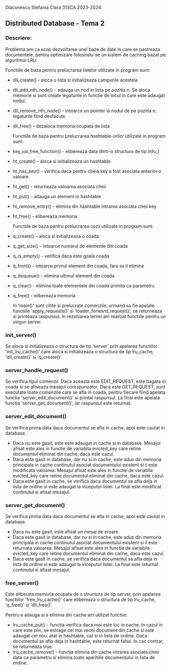 Diaconescu Stefania Clara 313CA 2023-2024

## Distributed Database - Tema 2

### Descriere:

   Problema are ca scop dezvoltarea unei baze de date in care se pastreaza
documentele, pentru optimizare folosindu-se un sistem de caching bazat pe
algoritmul LRU.

   Functiile de baza pentru prelucrarea listelor utilizate in program sunt:
* dll_create() - aloca o lista si initializeaza campurile acesteia
* dll_add_nth_node() - adauga un nod in lista pe pozitia n. Se aloca memorie
si sunt create legaturile in functie de locul in care este adaugat nodul.
* dll_remove_nth_node() - intoarce un pointer la nodul de pe pozitia n,
legaturile fiind desfacute
* dll_free() - dezaloca memoria ocupata de lista

   Functiile de baza pentru prelucrarea hashtable-urilor utilizate in program
sunt:
* key_val_free_function() - elibereaza data dintr-o structura de tip info_t
* ht_create() - aloca si initializeaza un hashtable
* ht_has_key() - verifica daca pentru cheia key a fost asociata anterior o
valoare
* ht_get() - returneaza valoarea asociata cheii
* ht_put() - adauga un element in hashtable
* ht_remove_entry() - elimina din hashtable intrarea asociata cheii key
* ht_free() - elibereaza memoria

   Functiile de baza pentru prelucrarea cozii utilizate in program sunt:
* q_create() - aloca si initializeaza o coada
* q_get_size() - intoarce numarul de elemente din coada
* q_is_empty() - verifica daca este goala coada
* q_front() - intoarce primul element din coada, fara sa il elimine
* q_dequeue() - elimina ultimul element din coada
* q_clear() - elimina toate elementele din coada primita ca parametru
* q_free() - elibereaza memoria

    In 'main()' sunt citite si prelucrate comenzile, urmand sa fie apelate
functiile 'apply_requests()' si 'loader_forward_request()', ce returneaza si
printeaza raspunsul. In rezolvarea temei am realizat functiile pentru un
singur server.

### init_server()

   Se aloca si initializeaza o structura de tip 'server' prin apelarea
functiilor 'init_lru_cache()' care aloca si initializeaza o structura de tip
lru_cache, 'dll_create()' si 'q_create()'.

### server_handle_request()

   Se verifica tipul comenzii. Daca aceasta este EDIT_REQUEST, este bagata in
coada si se afiseaza mesajul corespunzator. Daca este GET_REQUEST, sunt
executate toate comenzile care se afla in coada, pentru fiecare fiind apelata
functia 'server_edit_document()' si printat raspunsul. La final este apelata
functia 'server_get_document()', iar raspunsul este returnat.

### server_edit_document()

   Se verifica prima data daca documentul se afla in cache, apoi este cautat
in database.
- Daca nu este gasit, este este adaugat in cache si in database. Mesajul
afisat este ales in functie de variabila evicted_key care retine documentul
eliminat din cache, daca este cazul.
- Daca este gasit in database, dar nu si in cache, este adus din memoria
principala in cache continutul asociat documentului existent si ii este
modificata valoarea. Mesajul afisat este ales in functie de variabila
evicted_key care retine documentul eliminat din cache, daca este cazul.
- Daca este gasit in cache, se verifica daca documentul se afla deja in lista
de ordine si este adaugat la inceputul listei. La final este modificat
continutul si afisat mesajul.

### server_get_document()

   Se verifica prima data daca documentul se afla in cache, apoi este cautat
in database.
- Daca nu este gasit, este afisat un mesaj de eroare.
- Daca este gasit in database, dar nu si in cache, este adus din memoria
principala in cache continutul asociat documentului existent si ii este
returnata valoarea. Mesajul afisat este ales in functie de variabila
evicted_key care retine documentul eliminat din cache, daca este cazul.
- Daca este gasit in cache, se verifica daca documentul se afla deja in lista
de ordine si este adaugat la inceputul listei. La final este returnat
continutul si afisat mesajul.

### free_server()

   Este eliberata memoria ocupata de o structura de tip server, prin apelarea
functiilor 'free_lru_cache()' care elibereaza o structura de tip lru_cache,
'q_free()' si 'dll_free()'.

   Pentru a adauga si a elimina din cache am utilizat functiie:
* lru_cache_put() - functia verifica daca mai este loc in cache. In cazul in
care este plin, se extrage cel mai vechi document din cache si este adaugat
cel nou, atat in hashtable, cat si in lista de ordine. Daca documentul se
afla deja in hashtable, este returnat false. In caz contrar, se returneaza
true.
* lru_cache_remove() - functia elimina din cache intrarea asociata cheii date
ca parametru si elimina toate aparitiile documentului in lista de ordine.
